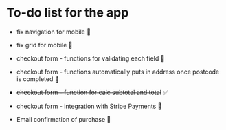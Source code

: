 # To-do list for the app

  * fix navigation for mobile 🚩
  * fix grid for mobile 🚩
  * checkout form - functions for validating each field 🚩
  * checkout form - functions automatically puts in address once postcode is completed 🚩
  * <del>checkout form - function for calc subtotal and total</del>  ✅
  * checkout form - integration with Stripe Payments  🚩

  * Email confirmation of purchase  🚩
